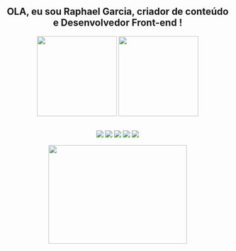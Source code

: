 <div align="center">
  
  ## OLA, eu sou Raphael Garcia, criador de conteúdo e Desenvolvedor Front-end !
  
</div>

<div align="center">
  <img height="180em" src="https://github-readme-stats.vercel.app/api?username=RaphaelcliffsGarcia&show_icons=true&theme=ocean_dark&include_all_commits=true&count_private=true">
  <img height="180em" src="https://github-readme-stats.vercel.app/api/top-langs/?username=RaphaelcliffsGarcia&layout=compact&langs_count=7&theme=ocean_dark">
</div>
  
##  
  
 <div align="center">
    
  <a href="https://www.youtube.com/@cliffsdesigner363" target="_blank"><img src="https://img.shields.io/badge/YouTube-FF0000?style=for-the-badge&logo=youtube&logoColor=white" target="_blank"></a>
  <a href="https://www.instagram.com/raphs_garcia/" target="_blank"><img src="https://img.shields.io/badge/-Instagram-%23E4405F?style=for-the-badge&logo=instagram&logoColor=white" target="_blank"></a>
  <a href="https://discord.gg/5B7j5J8Y" target="_blank"><img src="https://img.shields.io/badge/Discord-7289DA?style=for-the-badge&logo=discord&logoColor=white" target="_blank"></a> 
  <a href = "mailto:cliffsdesigner@gmail.com"><img src="https://img.shields.io/badge/-Gmail-%23333?style=for-the-badge&logo=gmail&logoColor=white" target="_blank"></a>
  <a href="https://www.linkedin.com/in/raphael-garcia-70395424b" target="_blank"><img src="https://img.shields.io/badge/-LinkedIn-%230077B5?style=for-the-badge&logo=linkedin&logoColor=white" target="_blank"></a> 
 
</div>
<div align="center">
  <img  src="https://media.giphy.com/media/v1.Y2lkPTc5MGI3NjExMjQxOWEyYmRkOTUzNjE3NzI5NzljYzg3YTdmMmY0YjllM2E3ZWM4ZCZlcD12MV9pbnRlcm5hbF9naWZzX2dpZklkJmN0PWc/lW9XPLjNXyDDO/giphy.gif" width="312" height="222" />
</div>
<!--
**RaphaelcliffsGarcia/RaphaelcliffsGarcia** is a ✨ _special_ ✨ repository because its `README.md` (this file) appears on your GitHub profile.

Here are some ideas to get you started:

- 🔭 I’m currently working on ...
- 🌱 I’m currently learning ...
- 👯 I’m looking to collaborate on ...
- 🤔 I’m looking for help with ...
- 💬 Ask me about ...
- 📫 How to reach me: ...
- 😄 Pronouns: ...
- ⚡ Fun fact: ...
-->
